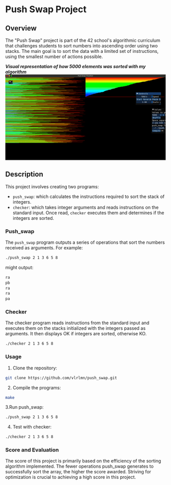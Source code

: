 # Push Swap Project

## Overview
The "Push Swap" project is part of the 42 school's algorithmic curriculum that challenges students to sort numbers into ascending order using two stacks. The main goal is to sort the data with a limited set of instructions, using the smallest number of actions possible.

***Visual representation of how 5000 elements was sorted with my algorithm***
![Vizualizer](https://github.com/vlrlmn/push_swap/blob/main/images/vizualizer-ezgif.com-video-to-gif-converter.gif)

## Description
This project involves creating two programs: 
- `push_swap`: which calculates the instructions required to sort the stack of integers.
- `checker`: which takes integer arguments and reads instructions on the standard input. Once read, `checker` executes them and determines if the integers are sorted.

### Push_swap
The `push_swap` program outputs a series of operations that sort the numbers received as arguments. For example:

```bash
./push_swap 2 1 3 6 5 8
```
might output:

```bash
ra
pb
ra
ra
pa
```

### Checker
The checker program reads instructions from the standard input and executes them on the stacks initialized with the integers passed as arguments. It then displays OK if integers are sorted, otherwise KO.

```bash
./checker 2 1 3 6 5 8
```
### Usage

1. Clone the repository:
```bash
git clone https://github.com/vlrlmn/push_swap.git
```
2. Compile the programs:
```bash
make
```

3.Run push_swap:
```bash
./push_swap 2 1 3 6 5 8
```

4. Test with checker:
```bash
./checker 2 1 3 6 5 8
```

### Score and Evaluation

The score of this project is primarily based on the efficiency of the sorting algorithm implemented. The fewer operations push_swap generates to successfully sort the array, the higher the score awarded. Striving for optimization is crucial to achieving a high score in this project.

